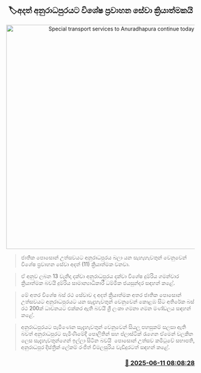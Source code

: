 <p align='center'><b><h2 align='center' title='Special transport services to Anuradhapura continue today'>🏷අදත් අනුරාධපුරයට විශේෂ ප්‍රවාහන සේවා ක්‍රියාත්මකයි</h2></b></p>
<p align='center'><img src='https://helakuru.sgp1.cdn.digitaloceanspaces.com/esana/images/lib/bus1[1].jpg' width='600' alt='Special transport services to Anuradhapura continue today'></p>

> ජාතික පොසොන් උත්සවයට අනුරාධපුරය බලා යන සැහැහැවතුන් වෙනුවෙන් විශේෂ ප්‍රවාහන සේවා අදත් (11) ක්‍රියාත්මක වනවා.

> ඒ අනුව ලබන 13 වැනිදා දක්වා අනුරාධපුරය දක්වා විශේෂ දුම්රිය ගමන්වාර ක්‍රියාත්මක බවයි දුම්රිය සාමාන්‍යාධිකාරී ධම්මික ජයසුන්දර සඳහන් කළේ.

> මේ අතර විශේෂ බස් රථ සේවාව ද අදත් ක්‍රියාත්මක අතර ජාතික පොසොන් උත්සවයට අනුරාධපුරයට යන සැදැහැවතුන් වෙනුවෙන් කොළඹ සිට අතිරේක බස් රථ 200ක් ධාවනයට එක්කර ඇති බවයි ශ්‍රී ලංකා ගමනා ගමන මණ්ඩලය සඳහන් කළේ.

> අනුරාධපුරයට පැමිණෙන සැදැහැවතුන් වෙනුවෙන් සියලු පහසුකම් සලසා ඇති බවත් අනුරාධපුරට පැමිණීමේදී පොලිතින් සහ ප්ලාස්ටික් රැගෙන ඒමෙන් වලකින ලෙස සැදැහැවතුන්ගෙන් ඉල්ලා සිටින බවයි  පොසොන් උත්සව කමිටුවේ සභාපති, අනුරාධපුර දිස්ත්‍රික් ලේකම් රංජිත් විමලසුරිය වැඩිදුරටත් සඳහන් කළේ.



<h3 align='right'><a href='https://www.helakuru.lk/esana/p/110874/'>📅 2025-06-11 08:08:28</a></h3>
